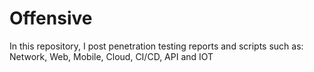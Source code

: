 # Offensive
In this repository, I post penetration testing reports and scripts such as: Network, Web, Mobile, Cloud, CI/CD, API and IOT 
